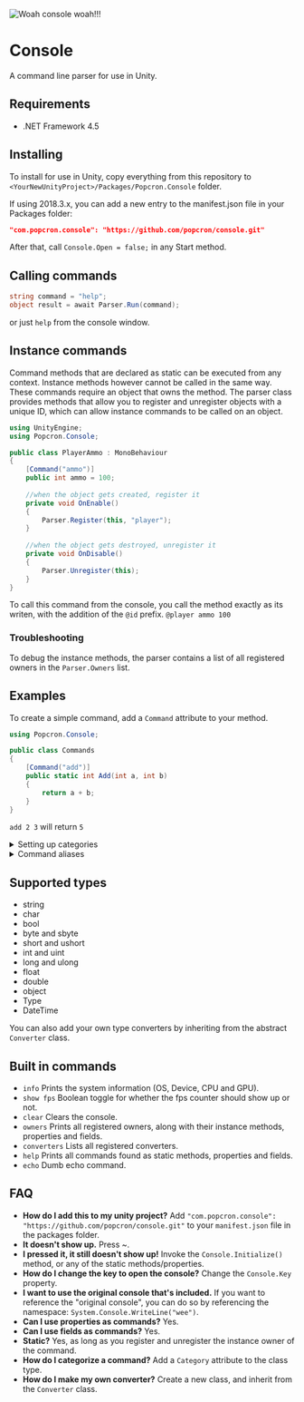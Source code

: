 ![Woah console woah!!!](https://cdn.discordapp.com/attachments/377316629220032523/529091513104465920/unknown.png)

# Console
A command line parser for use in Unity.

## Requirements
- .NET Framework 4.5

## Installing
To install for use in Unity, copy everything from this repository to `<YourNewUnityProject>/Packages/Popcron.Console` folder.

If using 2018.3.x, you can add a new entry to the manifest.json file in your Packages folder:
```json
"com.popcron.console": "https://github.com/popcron/console.git"
```
After that, call `Console.Open = false;` in any Start method.

## Calling commands
```cs
string command = "help";
object result = await Parser.Run(command);
```

or just `help` from the console window.

## Instance commands
Command methods that are declared as static can be executed from any context. Instance methods however cannot be called in the same way. These commands require an object that owns the method. The parser class provides methods that allow you to register and unregister objects with a unique ID, which can allow instance commands to be called on an object.

```cs
using UnityEngine;
using Popcron.Console;

public class PlayerAmmo : MonoBehaviour
{
    [Command("ammo")]
    public int ammo = 100;
    
    //when the object gets created, register it
    private void OnEnable()
    {
        Parser.Register(this, "player");
    }
    
    //when the object gets destroyed, unregister it
    private void OnDisable()
    {
        Parser.Unregister(this);
    }
}
```

To call this command from the console, you call the method exactly as its writen, with the addition of the `@id` prefix.
`@player ammo 100`

### Troubleshooting
To debug the instance methods, the parser contains a list of all registered owners in the `Parser.Owners` list.

## Examples
To create a simple command, add a `Command` attribute to your method.

```cs
using Popcron.Console;

public class Commands
{
    [Command("add")]
    public static int Add(int a, int b)
    {
        return a + b;
    }
}
```
`add 2 3` will return `5`

<details>
    <summary>Setting up categories</summary>
    
Categories arent necessary, but they allow you to categorize commands into a list which can be retrieved using `Parser.Categories`. To add categories, add a `Category` attribute to the class itself. This is primarely useful when listing all of the commands using `help`.
```cs
using Popcron.Console;

[Category("Default commands")]
public class Commands
{
    [Command("add")]
    public static int Add(int a, int b)
    {
        return a + b;
    }
}
```
</details>

<details>
    <summary>Command aliases</summary>
    
Commands can have multiple aliases. To give a command another calling name, add the `Alias` attribute
```cs
using Popcron.Console;

[Category("Default commands")]
public class Commands
{
    [Alias("+")]
    [Command("add")]
    public static int Add(int a, int b)
    {
        return a + b;
    }
}
```
`+ 2 3` will return `5`

`add 7 -2` will return `5`
</details>

## Supported types
- string
- char
- bool
- byte and sbyte
- short and ushort
- int and uint
- long and ulong
- float
- double
- object
- Type
- DateTime

You can also add your own type converters by inheriting from the abstract `Converter` class.

## Built in commands
- `info` Prints the system information (OS, Device, CPU and GPU).
- `show fps` Boolean toggle for whether the fps counter should show up or not.
- `clear` Clears the console.
- `owners` Prints all registered owners, along with their instance methods, properties and fields.
- `converters` Lists all registered converters.
- `help` Prints all commands found as static methods, properties and fields.
- `echo` Dumb echo command.

## FAQ
- **How do I add this to my unity project?**
Add `"com.popcron.console": "https://github.com/popcron/console.git"` to your `manifest.json` file in the packages folder.
- **It doesn't show up.**
Press ~.
- **I pressed it, it still doesn't show up!**
Invoke the `Console.Initialize()` method, or any of the static methods/properties.
- **How do I change the key to open the console?**
Change the `Console.Key` property.
- **I want to use the original console that's included.**
If you want to reference the "original console", you can do so by referencing the namespace: `System.Console.WriteLine("wee")`.
- **Can I use properties as commands?**
Yes.
- **Can I use fields as commands?**
Yes.
- **Static?**
Yes, as long as you register and unregister the instance owner of the command.
- **How do I categorize a command?**
Add a `Category` attribute to the class type.
- **How do I make my own converter?**
Create a new class, and inherit from the `Converter` class.
